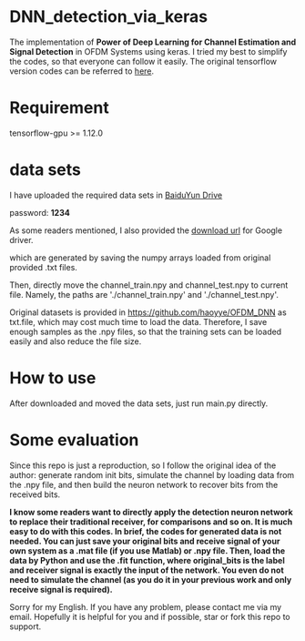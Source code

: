 # DNN_detection_via_keras
The implementation of **Power of Deep Learning for Channel Estimation and Signal Detection** in OFDM Systems using keras. I tried my best to simplify the codes, so that everyone can follow it easily. The original tensorflow version codes can be referred to [here](https://github.com/haoyye/OFDM_DNN).

# Requirement
tensorflow-gpu >= 1.12.0

# data sets
I have uploaded the required data sets in [BaiduYun Drive](https://pan.baidu.com/s/16_hVoPErs4dV3LXtwPU-4w)

password: **1234**

As some readers mentioned, I also provided the [download url](https://drive.google.com/drive/folders/1pwjEzmLZIybk3SWNAwo6hmzmUnd5Sgsf?usp=sharing) for Google driver.

which are generated by saving the numpy arrays loaded from original provided .txt files.

Then, directly move the channel_train.npy and channel_test.npy to current file. Namely, the paths are 
'./channel_train.npy' and './channel_test.npy'.

Original datasets is provided in https://github.com/haoyye/OFDM_DNN as txt.file, which may cost much time to load the data. Therefore, I save enough samples as the .npy files, so that the training sets can be loaded easily and also reduce the file size.

# How to use
After downloaded and moved the data sets, just run main.py directly.

# Some evaluation
Since this repo is just a reproduction, so I follow the original idea of the author: generate random init bits, simulate the channel by loading data from the .npy file, and then build the neuron network to recover bits from the received bits. 

**I know some readers want to directly apply the detection neuron network to replace their traditional receiver, for comparisons and so on. It is much easy to do with this codes. In brief, the codes for generated data is not needed. You can just save your original bits and receive signal of your own system as a .mat file (if you use Matlab) or .npy file. Then, load the data by Python and use the .fit function, where original_bits is the label and receiver signal is exactly the input of the network. You even do not need to simulate the channel (as you do it in your previous work and only receive signal is required).**

Sorry for my English. If you have any problem, please contact me via my email. 
Hopefully it is helpful for you and if possible, star or fork this repo to support. 
